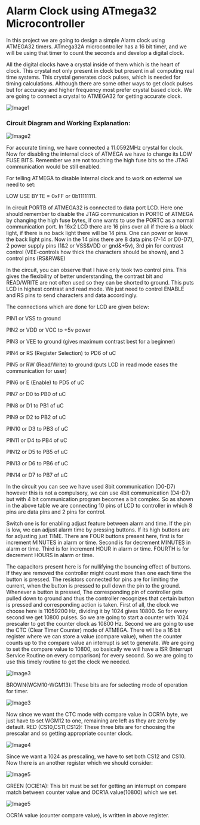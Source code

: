 # Alarm Clock using ATmega32 Microcontroller

In this project we are going to design a simple Alarm clock using ATMEGA32 timers. ATmega32A microcontroller has a 16 bit timer, and we will be using that timer to count the seconds and develop a digital clock.

All the digital clocks have a crystal inside of them which is the heart of clock. This crystal not only present in clock but present in all computing real time systems. This crystal generates clock pulses, which is needed for timing calculations. Although there are some other ways to get clock pulses but for accuracy and higher frequency most prefer crystal based clock. We are going to connect a crystal to ATMEGA32 for getting accurate clock.

![Image1](https://github.com/Krishuk/M2_7_Segment_Display/blob/main/2_Design/AVR-Alarm-Clock.jpg)

### Circuit Diagram and Working Explanation:

![Image2](https://github.com/Krishuk/M2_7_Segment_Display/blob/main/2_Design/AVR-Alarm-Clock-Circuit.gif)

For accurate timing, we have connected a 11.0592MHz crystal for clock. Now for disabling the internal clock of ATMEGA we have to change its LOW FUSE BITS. Remember we are not touching the high fuse bits so the JTAG communication would be still enabled.

For telling ATMEGA to disable internal clock and to work on external we need to set:                             

LOW USE BYTE = 0xFF or 0b11111111.

In circuit PORTB of ATMEGA32 is connected to data port LCD. Here one should remember to disable the JTAG communication in PORTC of ATMEGA by changing the high fuse bytes, if one wants to use the PORTC as a normal communication port. In 16x2 LCD there are 16 pins over all if there is a black light, if there is no back light there will be 14 pins. One can power or leave the back light pins. Now in the 14 pins there are 8 data pins (7-14 or D0-D7), 2 power supply pins (1&2 or VSS&VDD or gnd&+5v), 3rd pin for contrast control (VEE-controls how thick the characters should be shown), and 3 control pins (RS&RW&E)

In the circuit, you can observe that I have only took two control pins. This gives the flexibility of better understanding, the contrast bit and READ/WRITE are not often used so they can be shorted to ground. This puts LCD in highest contrast and read mode. We just need to control ENABLE and RS pins to send characters and data accordingly.

The connections which are done for LCD are given below:

PIN1 or VSS to ground

PIN2 or VDD or VCC to +5v power

PIN3 or VEE to ground (gives maximum contrast best for a beginner)

PIN4 or RS (Register Selection) to PD6 of uC

PIN5 or RW (Read/Write) to ground (puts LCD in read mode eases the communication for user)

PIN6 or E (Enable) to PD5 of uC

PIN7 or D0 to PB0 of uC

PIN8 or D1 to PB1 of uC

PIN9 or D2 to PB2 of uC

PIN10 or D3 to PB3 of uC

PIN11 or D4 to PB4 of uC

PIN12 or D5 to PB5 of uC

PIN13 or D6 to PB6 of uC

PIN14 or D7 to PB7 of uC

In the circuit you can see we have used 8bit communication (D0-D7) however this is not a compulsory, we can use 4bit communication (D4-D7) but with 4 bit communication program becomes a bit complex. So as shown in the above table we are connecting 10 pins of LCD to controller in which 8 pins are data pins and 2 pins for control.

Switch one is for enabling adjust feature between alarm and time. If the pin is low, we can adjust alarm time by pressing buttons. If its high buttons are for adjusting just TIME. There are FOUR buttons present here, first is for increment MINUTES in alarm or time. Second is for decrement MINUTES in alarm or time. Third is for increment HOUR in alarm or time. FOURTH is for decrement HOURS in alarm or time.

The capacitors present here is for nullifying the bouncing effect of buttons. If they are removed the controller might count more than one each time the button is pressed. The resistors connected for pins are for limiting the current, when the button is pressed to pull down the pin to the ground.
Whenever a button is pressed, The corresponding pin of controller gets pulled down to ground and thus the controller recognizes that certain button is pressed and corresponding action is taken.
First of all, the clock we choose here is 11059200 Hz, dividing it by 1024 gives 10800. So for every second we get 10800 pulses. So we are going to start a counter with 1024 prescaler to get the counter clock as 10800 Hz. Second we are going to use the CTC (Clear Timer Counter) mode of ATMEGA. There will be a 16 bit register where we can store a value (compare value), when the counter counts up to the compare value an interrupt is set to generate.
We are going to set the compare value to 10800, so basically we will have a ISR (Interrupt Service Routine on every comparison) for every second. So we are going to use this timely routine to get the clock we needed.

![Image3](https://github.com/Krishuk/M2_7_Segment_Display/blob/main/2_Design/timer-counter.gif)

BROWN(WGM10-WGM13): These bits are for selecting mode of operation for timer.

![Image3](https://github.com/Krishuk/M2_7_Segment_Display/blob/main/2_Design/waveform-generation_0.gif)

Now since we want the CTC mode with compare value in OCR1A byte, we just have to set WGM12 to one, remaining are left as they are zero by default.
RED (CS10,CS11,CS12): These three bits are for choosing the prescalar and so getting appropriate counter clock.

![Image4](https://github.com/Krishuk/M2_7_Segment_Display/blob/main/2_Design/Clock-Select-Bit.gif)

Since we want a 1024 as prescaling, we have to set both CS12 and CS10.
Now there is an another register which we should consider:

![Image5](https://github.com/Krishuk/M2_7_Segment_Display/blob/main/2_Design/timer-counter-interrupt.gif)

GREEN (OCIE1A): This bit must be set for getting an interrupt on compare match between counter value and OCR1A value(10800) which we set.

![Image5](https://github.com/Krishuk/M2_7_Segment_Display/blob/main/2_Design/output-compare.gif)

OCR1A value (counter compare value), is written in above register.
